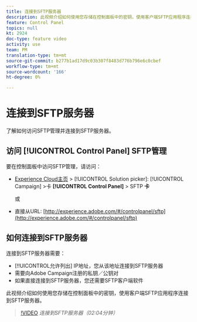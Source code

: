 ```yaml
---
title: 连接到SFTP服务器
description: 此视频介绍如何使用您存储在控制面板中的密钥，使用客户端SFTP应用程序连接到SFTP服务器。
feature: Control Panel
topics: null
kt: 2924
doc-type: feature video
activity: use
team: PM
translation-type: tm+mt
source-git-commit: b277b1ad17d9c03b307f8483d776b796e6c0cbef
workflow-type: tm+mt
source-wordcount: '166'
ht-degree: 0%

---
```



# 连接到SFTP服务器

了解如何访问SFTP管理并连接到SFTP服务器。

## 访问 [!UICONTROL Control Panel] SFTP管理

要在控制面板中访问SFTP管理，请访问：

* [Experience Cloud主页](https://experience.adobe.com/#/home) > [!UICONTROL Solution picker]: [!UICONTROL Campaign] >卡 **[!UICONTROL Control Panel]** > SFTP **卡**

   或
* 直接从URL: [http://experience.adobe.com/#/controlpanel/sftp](http://experience.adobe.com/#/controlpanel/sftp)

## 如何连接到SFTP服务器

连接到SFTP服务器需要：

* [!!UICONTROL允许列出] IP地址，您从该地址连接到SFTP服务器
* 需要向Adobe Campaign注册的私钥／公钥对
* 如果直接连接到SFTP服务器，您还需要SFTP客户端软件

此视频介绍如何使用您存储在控制面板中的密钥，使用客户端SFTP应用程序连接到SFTP服务器。

>[!VIDEO](https://video.tv.adobe.com/v/27263?quality=12)
*连接到SFTP服务器（02:04分钟）*
